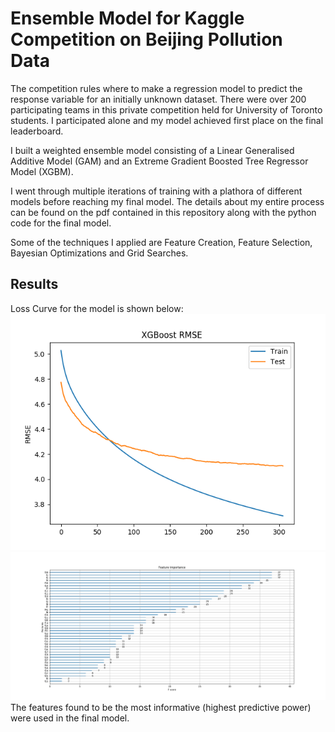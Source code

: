 # Ensemble Model for Kaggle Competition on Beijing Pollution Data
The competition rules where to make a regression model to predict the response variable for an initially unknown dataset. There were over 200 participating teams in this private competition held for University of Toronto students. I participated alone and my model achieved first place on the final leaderboard.

I built a weighted ensemble model consisting of a Linear Generalised Additive Model (GAM) and an Extreme Gradient Boosted Tree Regressor Model (XGBM). 

I went through multiple iterations of training with a plathora of different models before reaching my final model. The details about my entire process can be found on the pdf contained in this repository along with the python code for the final model.

Some of the techniques I applied are Feature Creation, Feature Selection, Bayesian Optimizations and Grid Searches.

## Results

Loss Curve for the model is shown below:
![](https://github.com/saihiel/Ensemble_Regression_Kaggle/blob/master/Learning_curves.png)
![](https://github.com/saihiel/Ensemble_Regression_Kaggle/blob/master/New%20Feature%20Importance.png)
The features found to be the most informative (highest predictive power) were used in the final model.

